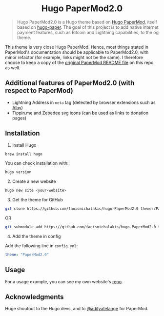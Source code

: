<h1 align=center>Hugo PaperMod2.0</h1>

> Hugo PaperMod2.0 is a Hugo theme based on [Hugo PaperMod](https://github.com/adityatelange/hugo-PaperMod), itself based on [hugo-paper](https://github.com/nanxiaobei/hugo-paper).
> The goal of this project is to add native internet payment features, such as Bitcoin and Lightning capabilities, to the og theme.

This theme is very close Hugo PaperMod. Hence, most things stated in PaperMod's documentation should be applicable to PaperMod2.0, with minor refactor (for example, links might not be the same). I therefore choose to keep a copy of the [original PaperMod README file](https://github.com/fanismichalakis/hugo-PaperMod2.0/PARENT.README.md) on this repo as well.

## Additional features of PaperMod2.0 (with respect to PaperMod)

- Lightning Address in `meta` tag (detected by browser extensions such as [Alby](https://getalby.com/))
- Tippin.me and Zebedee svg icons (can be used as links to donation pages)

## Installation

1. Install Hugo

```bash
brew install hugo
```

You can check installation with:

```bash
hugo version
```

2. Create a new website

```bash
hugo new site <your-website>
```

3. Get the theme for GitHub

```bash
git clone https://github.com/fanismichalakis/hugo-PaperMod2.0 themes/PaperMod2.0 --depth=1
```

OR

```bash
git submodule add https://github.com/fanismichalakis/hugo-PaperMod2.0 themes/PaperMod2.0 --depth=1
```

4. Add the theme in config

Add the following line in `config.yml`:

```yml
theme: "PaperMod2.0"
```

## Usage

For a usage example, you can see my own website's [repo](https://github.com/fanismichalakis/fanismichalakis.fr).

## Acknowledgments

Huge shoutout to the Hugo devs, and to [@adityatelange](https://github.com/adityatelange) for PaperMod.